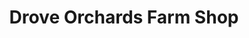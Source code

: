 ---
title: "Drove Orchards Farm Shop"
url: /hunstanton/drove-orchards-farm-shop/
shop: convenience
---